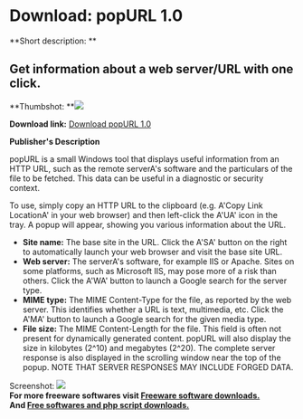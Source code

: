 # Download: popURL 1.0

**Short description: **

## Get information about a web server/URL with one click.

  
**Thumbshot: **![](http://www.freewarefiles.com/screenshot/pcpopurl_md.gif)   
  
**Download link:** [Download popURL 1.0](http://freesoftwares.boysofts.com/PopURL_program_19742.html)  
  

**Publisher's Description**  
  

popURL is a small Windows tool that displays useful information from an HTTP
URL, such as the remote serverA's software and the particulars of the file to
be fetched. This data can be useful in a diagnostic or security context.

To use, simply copy an HTTP URL to the clipboard (e.g. A'Copy Link LocationA'
in your web browser) and then left-click the A'UA' icon in the tray. A popup
will appear, showing you various information about the URL.

  * **Site name:** The base site in the URL. Click the A'SA' button on the right to automatically launch your web browser and visit the base site URL. 
  * **Web server:** The serverA's software, for example IIS or Apache. Sites on some platforms, such as Microsoft IIS, may pose more of a risk than others. Click the A'WA' button to launch a Google search for the server type. 
  * **MIME type:** The MIME Content-Type for the file, as reported by the web server. This identifies whether a URL is text, multimedia, etc. Click the A'MA' button to launch a Google search for the given media type. 
  * **File size:** The MIME Content-Length for the file. This field is often not present for dynamically generated content. popURL will also display the size in kilobytes (2^10) and megabytes (2^20). 
The complete server response is also displayed in the scrolling window near
the top of the popup. NOTE THAT SERVER RESPONSES MAY INCLUDE FORGED DATA.

  
  
Screenshot: ![](http://www.freewarefiles.com/screenshot/pcpopurl.gif)  
**For more freeware softwares visit [Freeware software downloads.](http://freesoftwares.boysofts.com/)**   
**And [Free softwares and php script downloads.](http://www.boysofts.com/)**

